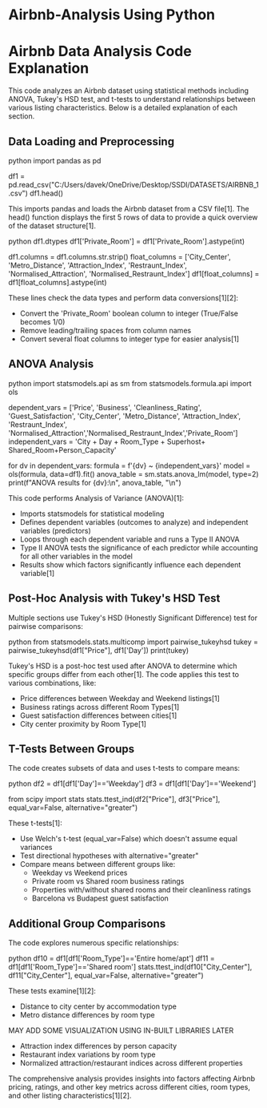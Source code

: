 # Airbnb-Analysis Using Python
# Airbnb Data Analysis Code Explanation

This code analyzes an Airbnb dataset using statistical methods including ANOVA, Tukey's HSD test, and t-tests to understand relationships between various listing characteristics. Below is a detailed explanation of each section.

## Data Loading and Preprocessing

python
import pandas as pd

df1 = pd.read_csv("C:/Users/davek/OneDrive/Desktop/SSDI/DATASETS/AIRBNB_1.csv") 
df1.head()


This imports pandas and loads the Airbnb dataset from a CSV file[1]. The head() function displays the first 5 rows of data to provide a quick overview of the dataset structure[1].

python
df1.dtypes 
df1['Private_Room'] = df1['Private_Room'].astype(int)

df1.columns = df1.columns.str.strip()
float_columns = ['City_Center', 'Metro_Distance', 'Attraction_Index', 
                'Restraunt_Index', 'Normalised_Attraction', 'Normalised_Restraunt_Index'] 
df1[float_columns] = df1[float_columns].astype(int)


These lines check the data types and perform data conversions[1][2]:
- Convert the 'Private_Room' boolean column to integer (True/False becomes 1/0)
- Remove leading/trailing spaces from column names
- Convert several float columns to integer type for easier analysis[1]

## ANOVA Analysis

python
import statsmodels.api as sm
from statsmodels.formula.api import ols

dependent_vars = ['Price', 'Business', 'Cleanliness_Rating', 'Guest_Satisfaction',
                 'City_Center', 'Metro_Distance', 'Attraction_Index', 'Restraunt_Index',
                 'Normalised_Attraction','Normalised_Restraunt_Index','Private_Room']
independent_vars = 'City + Day + Room_Type + Superhost+ Shared_Room+Person_Capacity'

for dv in dependent_vars:
    formula = f'{dv} ~ {independent_vars}'
    model = ols(formula, data=df1).fit()
    anova_table = sm.stats.anova_lm(model, type=2)
    print(f"ANOVA results for {dv}:\n", anova_table, "\n")


This code performs Analysis of Variance (ANOVA)[1]:
- Imports statsmodels for statistical modeling
- Defines dependent variables (outcomes to analyze) and independent variables (predictors)
- Loops through each dependent variable and runs a Type II ANOVA
- Type II ANOVA tests the significance of each predictor while accounting for all other variables in the model
- Results show which factors significantly influence each dependent variable[1]

## Post-Hoc Analysis with Tukey's HSD Test

Multiple sections use Tukey's HSD (Honestly Significant Difference) test for pairwise comparisons:

python
from statsmodels.stats.multicomp import pairwise_tukeyhsd
tukey = pairwise_tukeyhsd(df1["Price"], df1['Day'])
print(tukey)


Tukey's HSD is a post-hoc test used after ANOVA to determine which specific groups differ from each other[1]. The code applies this test to various combinations, like:

- Price differences between Weekday and Weekend listings[1]
- Business ratings across different Room Types[1]
- Guest satisfaction differences between cities[1]
- City center proximity by Room Type[1]

## T-Tests Between Groups

The code creates subsets of data and uses t-tests to compare means:

python
df2 = df1[df1['Day']=='Weekday']
df3 = df1[df1['Day']=='Weekend']

from scipy import stats
stats.ttest_ind(df2["Price"], df3["Price"], equal_var=False, alternative="greater")


These t-tests[1]:
- Use Welch's t-test (equal_var=False) which doesn't assume equal variances
- Test directional hypotheses with alternative="greater"
- Compare means between different groups like:
  - Weekday vs Weekend prices
  - Private room vs Shared room business ratings
  - Properties with/without shared rooms and their cleanliness ratings
  - Barcelona vs Budapest guest satisfaction

## Additional Group Comparisons

The code explores numerous specific relationships:

python
df10 = df1[df1['Room_Type']=='Entire home/apt']
df11 = df1[df1['Room_Type']=='Shared room']
stats.ttest_ind(df10["City_Center"], df11["City_Center"], equal_var=False, alternative="greater")


These tests examine[1][2]:
- Distance to city center by accommodation type
- Metro distance differences by room type


MAY ADD SOME VISUALIZATION USING IN-BUILT LIBRARIES LATER

- Attraction index differences by person capacity
- Restaurant index variations by room type
- Normalized attraction/restaurant indices across different properties

The comprehensive analysis provides insights into factors affecting Airbnb pricing, ratings, and other key metrics across different cities, room types, and other listing characteristics[1][2].
